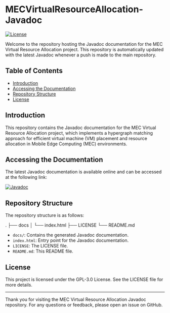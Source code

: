 # MECVirtualResourceAllocation-Javadoc

[![License](https://img.shields.io/badge/License-GPL--3.0-blue.svg)](https://opensource.org/licenses/GPL-3.0)

Welcome to the repository hosting the Javadoc documentation for the MEC Virtual Resource Allocation project. This repository is automatically updated with the latest Javadoc whenever a push is made to the main repository.

## Table of Contents

- [Introduction](#introduction)
- [Accessing the Documentation](#accessing-the-documentation)
- [Repository Structure](#repository-structure)
- [License](#license)

## Introduction

This repository contains the Javadoc documentation for the MEC Virtual Resource Allocation project, which implements a hypergraph matching approach for efficient virtual machine (VM) placement and resource allocation in Mobile Edge Computing (MEC) environments.

## Accessing the Documentation

The latest Javadoc documentation is available online and can be accessed at the following link:

[![Javadoc](https://img.shields.io/badge/JavaDoc-Online-green)](https://alessiobugetti.github.io/MECVirtualResourceAllocation-Javadoc)

## Repository Structure

The repository structure is as follows:

.
├── docs
│   └── index.html
├── LICENSE
└── README.md


- `docs/`: Contains the generated Javadoc documentation.
- `index.html`: Entry point for the Javadoc documentation.
- `LICENSE`: The LICENSE file.
- `README.md`: This README file.

## License

This project is licensed under the GPL-3.0 License. See the LICENSE file for more details.

------------------------------------------------------------

Thank you for visiting the MEC Virtual Resource Allocation Javadoc repository. For any questions or feedback, please open an issue on GitHub.